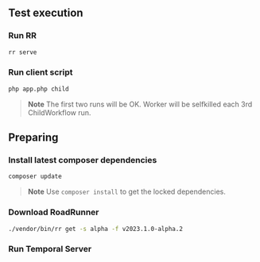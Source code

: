 ## Test execution

### Run RR

```bash
rr serve
```

### Run client script

```bash
php app.php child
```

> **Note**
> The first two runs will be OK. Worker will be selfkilled each 3rd ChildWorkflow run.

## Preparing

### Install latest composer dependencies

```bash
composer update
```

> **Note**
> Use `composer install` to get the locked dependencies.

### Download RoadRunner

```bash
./vendor/bin/rr get -s alpha -f v2023.1.0-alpha.2
```

### Run Temporal Server


